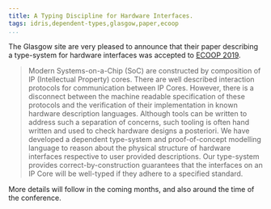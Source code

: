 ```yaml
---
title: A Typing Discipline for Hardware Interfaces.
tags: idris,dependent-types,glasgow,paper,ecoop
...
```


The Glasgow site are very pleased to announce that their paper describing a type-system for hardware interfaces was accepted to [ECOOP 2019](https://conf.researchr.org/home/ecoop-2019/).

> Modern Systems-on-a-Chip (SoC) are constructed by composition of IP
> (Intellectual Property) cores. There are well described interaction
> protocols for communication between IP Cores. However, there is a
> disconnect between the machine readable specification of these
> protocols and the verification of their implementation in known
> hardware description languages. Although tools can be written to
> address such a separation of concerns, such tooling is often hand
> written and used to check hardware designs a posteriori. We have
> developed a dependent type-system and proof-of-concept modelling
> language to reason about the physical structure of hardware
> interfaces respective to user provided descriptions. Our type-system
> provides correct-by-construction guarantees that the interfaces on
> an IP Core will be well-typed if they adhere to a specified
> standard.

More details will follow in the coming months, and also around the time of the conference.
